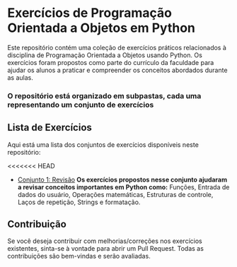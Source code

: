 
# Exercícios de Programação Orientada a Objetos em Python

Este repositório contém uma coleção de exercícios práticos relacionados à disciplina de Programação Orientada a Objetos usando Python. Os exercícios foram propostos como parte do currículo da faculdade para ajudar os alunos a praticar e compreender os conceitos abordados durante as aulas.

### O repositório está organizado em subpastas, cada uma representando um conjunto de exercícios

## Lista de Exercícios

Aqui está uma lista dos conjuntos de exercícios disponíveis neste repositório:

<<<<<<< HEAD
- [Conjunto 1: Revisão](exercicios-aula-01-revisao)
**Os exercícios propostos nesse conjunto ajudaram a revisar conceitos importantes em Python como:**
Funções, Entrada de dados do usuário, Operações matemáticas, Estruturas de controle, Laços de repetição, Strings e formatação.

## Contribuição

Se você deseja contribuir com melhorias/correções nos exercícios existentes, sinta-se à vontade para abrir um Pull Request. Todas as contribuições são bem-vindas e serão avaliadas.




